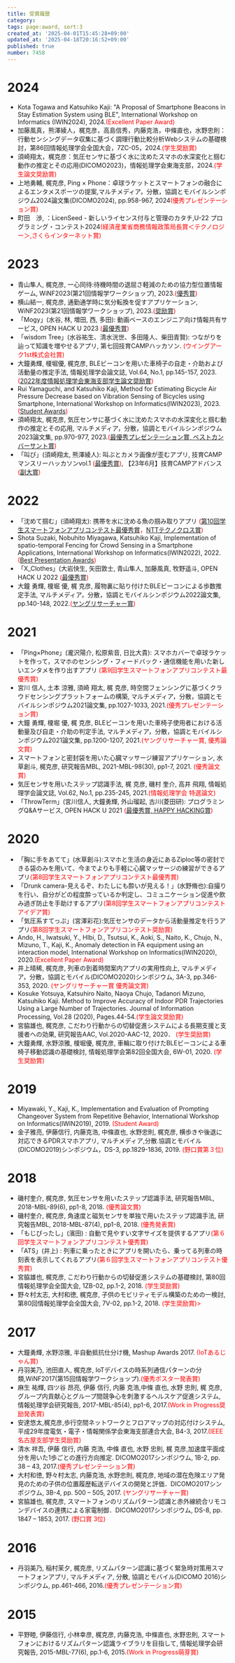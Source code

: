 ```yaml
---
title: 受賞履歴
category:
tags: page:award, sort:3
created_at: '2025-04-01T15:45:28+09:00'
updated_at: '2025-04-18T20:16:52+09:00'
published: true
number: 7458
---
```


# 2024
- Kota Togawa and Katsuhiko Kaji: "A Proposal of Smartphone Beacons in Stay Estimation System using BLE", International Workshop on Informatics (IWIN2024), 2024.<span style="color: red; ">(Excellent Paper Award)</span>
- 加藤風真，熊澤綾人，梶克彦，高島信秀，内藤克浩，中條直也，水野忠則：行動センシングデータ収集に基づく調理行動比較分析Webシステムの基礎検討，第86回情報処理学会全国大会，7ZC-05，2024.<span style="color: red;">(学生奨励賞)</span>
- 須崎翔太，梶克彦：気圧センサに基づく水に沈めたスマホの水深変化と掴む動作の推定とその応用(DICOMO2023)，情報処理学会東海支部，2024.<span style="color: red;">(学生論文奨励賞)</span>
- 上地勇輔, 梶克彦, Ping × Phone：卓球ラケットとスマートフォンの融合によるエンタメスポーツの提案,マルチメディア，分散，協調とモバイルシンポジウム2024論文集(DICOMO2024), pp.958-967, 2024<span style="color: red; ">(優秀プレゼンテーション賞)</span>
- 町田　渉, ：LicenSeed - 新しいライセンス付与と管理のカタチ,U-22 プログラミング・コンテスト2024<span style="color: red; ">(経済産業省商務情報政策局長賞＜テクノロジー＞,さくらインターネット賞)</span>

# 2023
- 青山隼人, 梶克彦, 一心同待:待機時間の退屈さ軽減のための協力型位置情報ゲーム, WiNF2023(第21回情報学ワークショップ), 2023.<span style="color: red;">([優秀賞](https://sites.google.com/view/winf2023/%E8%A1%A8%E5%BD%B0))</span>
- 横山結一, 梶克彦, 通勤通学時に気分転換を促すアプリケーション, WiNF2023(第21回情報学ワークショップ), 2023.<span style="color: red;">([奨励賞](https://sites.google.com/view/winf2023/%E8%A1%A8%E5%BD%B0))</span>
- 「Mogy」(水谷, 林, 増田, 西, 多田): 動画ベースのエンジニア向け情報共有サービス, OPEN HACK U 2023 <span style="color: red;">([最優秀賞](https://hacku.yahoo.co.jp/hacku2023_nagoya/))</span>
- 「wisdom Tree」(水谷祐生、清水洸世、多田隆人、柴田青賢): つながりを辿って知識を増やせるアプリ, 第七回技育CAMPハッカソン. <span style="color: red;">(ウイングアーク1st株式会社賞)</span>
- 大鐘勇輝, 榎堀優, 梶克彦, BLEビーコンを用いた車椅子の自走・介助および活動量の推定手法, 情報処理学会論文誌, Vol.64, No.1, pp.145-157, 2023. <span style="color: red; ">([2022年度情報処理学会東海支部学生論文奨励賞](https://www.ipsj-tokai.jp/jigyou/shourei/prizelist.html))</span>
- Rui Yamaguchi, and Katsuhiko Kaji, Method for Estimating Bicycle Air Pressure Decrease based on Vibration Sensing of Bicycles using Smartphone, International Workshop on Informatics(IWIN2023), 2023. <span style="color: red; ">([Student Awards](http://www.infsoc.org/conference/iwin2023/award))</span>
- 須崎翔太, 梶克彦, 気圧センサに基づく水に沈めたスマホの水深変化と掴む動作の推定とその応用, マルチメディア，分散，協調とモバイルシンポジウム2023論文集, pp.970-977, 2023.<span style="color: red; ">([最優秀プレゼンテーション賞, ベストカンバーサント賞](https://dicomo.org/commendation/))</span>
- 「叫び」(須崎翔太, 熊澤綾人): 叫ぶとカメラ画像が歪むアプリ, 技育CAMPマンスリーハッカソンvol.1 <span style="color: red;">([最優秀賞](https://twitter.com/geek_pjt/status/1639925747241619456?t=blYn6YjDCe-L5b86V0MEZQ&s=19))</span>, 【23年6月】技育CAMPアドバンス<span style="color: red;">([副大賞](https://twitter.com/geek_pjt/status/1672546580401127425))</span>

# 2022
- 「沈めて掴む」(須崎翔太): 携帯を水に沈める魚の掴み取りアプリ <span style="color: red; ">([第10回学生スマートフォンアプリコンテスト最優秀賞](http://contest2022.sig-cds.net/)，[NTTテクノクロス賞](http://contest2022.sig-cds.net/))</span>
- Shota Suzaki, Nobuhito Miyagawa, Katsuhiko Kaji, Implementation of spatio-temporal Fencing for Crowd Sensing in a Smartphone Applications, International Workshop on Informatics(IWIN2022), 2022. <span style="color: red; ">([Best Presentation Awards](http://www.infsoc.org/conference/iwin2022/award))</span>
- 「X_Clothes」(大岩快生, 矢田敦士, 青山隼人, 加藤風真, 牧野遥斗, OPEN HACK U 2022 <span style="color: red;">([最優秀賞](https://hacku.yahoo.co.jp/hacku2022online/))</span>
- 大鐘 勇輝, 榎堀 優, 梶 克彦, 履物裏に貼り付けたBLEビーコンによる歩数推定手法, マルチメディア，分散，協調とモバイルシンポジウム2022論文集, pp.140-148, 2022.<span style="color: red;">([ヤングリサーチャー賞](https://dicomo.org/2022/commendation/))</span>


# 2021
- 「Ping×Phone」(瀧沢陽介, 松原紫音, 日比大貴): スマホカバーで卓球ラケットを作って，スマホのセンシング・フィードバック・通信機能を用いた新しいエンタメを作り出すアプリ <span style="color: red; ">(第9回学生スマートフォンアプリコンテスト最優秀賞)</span>
- 宮川 信人, 土本 涼雅, 須崎 翔太, 梶 克彦, 時空間フェンシングに基づくクラウドセンシングプラットフォームの構築, マルチメディア，分散，協調とモバイルシンポジウム2021論文集, pp.1027-1033, 2021.<span style="color: red; ">(優秀プレゼンテーション賞)</span>
- 大鐘 勇輝, 榎堀 優, 梶 克彦, BLEビーコンを用いた車椅子使用者における活動量及び自走・介助の判定手法, マルチメディア，分散，協調とモバイルシンポジウム2021論文集, pp.1200-1207, 2021.<span style="color: red; ">(ヤングリサーチャー賞, 優秀論文賞)</span>
- スマートフォンと密封袋を用いた心臓マッサージ練習アプリケーション, 水草創斗, 梶克彦, 研究報告MBL, 2021-MBL-98(30), pp1-7, 2021. <span style="color: red; ">(優秀論文賞)</span>
- 気圧センサを用いたステップ認識手法, 梶 克彦, 磯村 奎介, 高井 飛翔, 情報処理学会論文誌, Vol.62, No.1, pp.235-245, 2021.<span style="color: red; ">(情報処理学会 特選論文)</span>
- 「ThrowTerm」(宮川信人, 大鐘勇輝, 外山瑠起, 古川(菱田研): プログラミングQ&Aサービス, OPEN HACK U 2021 <span style="color: red;">([最優秀賞, HAPPY HACKING賞](https://hacku.yahoo.co.jp/hacku2021online1/))</span>

# 2020
- 「胸に手をあてて」(水草創斗):スマホと生活の身近にあるZiploc等の密封できる袋のみを用いて、今までよりも手軽に心臓マッサージの練習ができるアプリ<span style="color: red; ">(第8回学生スマートフォンアプリコンテスト最優秀賞)</span>
- 「Drunk camera-見えるぞ、わたしにも酔いが見える！」(水野脩也):自撮りを行い、自分がどの程度酔っているか判定し、コミュニケーション促進や飲み過ぎ防止を手助けするアプリ<span style="color: red; ">(第8回学生スマートフォンアプリコンテストアイデア賞)</span>
- 「気圧系すてっぷ」(宮澤彩花):気圧センサのデータから活動量推定を行うアプリ<span style="color: red; ">(第8回学生スマートフォンアプリコンテスト奨励賞)</span>
- Ando, H., Iwatsuki, Y., HIbi, D., Tsutsui, K., Aoki, S., Naito, K., Chujo, N., Mizuno, T., Kaji, K., Anomaly detection in FA equipment using an interaction model, International Workshop on Informatics(IWIN2020), 2020.<span style="color: red; ">(Excellent Paper Award)</span>
- 井上晴稀, 梶克彦, 列車の到着時間案内アプリの実用性向上, マルチメディア，分散，協調とモバイル(DICOMO2020)シンポジウム, 3A-3, pp.346-353, 2020. <span style="color: red; ">(ヤングリサーチャー賞 優秀論文賞)</span>
- Kosuke Yotsuya, Katsuhiro Naito, Naoya Chujo, Tadanori Mizuno, Katsuhiko Kaji. Method to Improve Accuracy of Indoor PDR Trajectories Using a Large Number of Trajectories. Journal of Information Processing, Vol.28 (2020), Pages.44-54.<span style="color: red; ">(学生論文奨励賞)</span>
- 宮脇雄也, 梶克彦, こだわり行動からの切替促進システムによる長期支援と支援者への効果, 研究報告AAC, Vol.2020-AAC-12, 2020． <span style="color: red; ">(学生奨励賞)</span>
- 大鐘勇輝, 水野涼雅, 榎堀優, 梶克彦, 車輪に取り付けたBLEビーコンによる車椅子移動認識の基礎検討, 情報処理学会第82回全国大会, 6W-01, 2020. <span style="color: red; ">(学生奨励賞)</span>

# 2019
- Miyawaki, Y., Kaji, K., Implementation and Evaluation of Prompting Changeover System from Repetitive Behavior, International Workshop on Informatics(IWIN2019), 2019. <span style="color: red; ">(Student Award)</span>
- 金子雅亮, 伊藤信行, 内藤克浩, 中條直也, 水野忠則, 梶克彦, 横歩きや後退に対応できるPDRスマホアプリ, マルチメディア,分散.協調とモバイル(DICOMO2019)シンポジウム，DS-3, pp.1829-1836, 2019. <span style="color: red; ">(野口賞第３位)</span>

# 2018
- 磯村奎介, 梶克彦, 気圧センサを用いたステップ認識手法, 研究報告MBL, 2018-MBL-89(6), pp1-8, 2018. <span style="color: red; ">(優秀論文賞)</span>
- 磯村奎介, 梶克彦, 角速度と磁気センサを単独で用いたステップ認識手法, 研究報告MBL, 2018-MBL-87(4), pp1-8, 2018. <span style="color: red; ">(優秀発表賞)</span>
- 「もじぴったし」(濱田) : 自動で見やすい文字サイズを提供するアプリ<span style="color: red; ">(第６回学生スマートフォンアプリコンテスト優秀賞)</span>
- 「ATS」(井上) : 列車に乗ったときにアプリを開いたら、乗ってる列車の時刻表を表示してくれるアプリ<span style="color: red; ">(第６回学生スマートフォンアプリコンテスト優秀賞)</span>
- 宮脇雄也, 梶克彦, こだわり行動からの切替促進システムの基礎検討, 第80回情報処理学会全国大会, 1ZB-02, pp.1-2, 2018. <span style="color: red; ">(学生奨励賞)</span>
- 野々村太志, 大村和徳, 梶克彦, 子供のモビリティモデル構築のための一検討, 第80回情報処理学会全国大会, 7V-02, pp.1-2, 2018. <span style="color: red; ">(学生奨励賞)></span>

# 2017
- 大鐘勇輝, 水野涼雅, 半自動抵抗仕分け機, Mashup Awards 2017. <span style="color: red; ">(IoTあるじゃん賞)</span>
- 丹羽美乃, 池田直人, 梶克彦, IoTデバイスの時系列通信パターンの分類,WiNF2017(第15回情報学ワークショップ).<span style="color: red; ">(優秀ポスター発表賞)</span>
- 麻生 祐輝, 四ツ谷 昂亮, 伊藤 信行, 内藤 克浩,中條 直也, 水野 忠則, 梶 克彦, グループ内貢献心とグループ間競争心を刺激するヘルスケア促進システム, 情報処理学会研究報告, 2017-MBL-85(4), pp1-6, 2017.<span style="color: red; ">(Work in Progress奨励発表賞)</span>
- 安達悠太,梶克彦,歩行空間ネットワークとフロアマップの対応付けシステム,平成29年度電気・電子・情報関係学会東海支部連合大会, B4-3, 2017.<span style="color: red; ">(IEEE名古屋支部学生奨励賞)</span>
- 清水 祥吾, 伊藤 信行, 内藤 克浩, 中條 直也, 水野 忠則, 梶 克彦,加速度平面成分を用いた1歩ごとの進行方向推定. DICOMO2017シンポジウム, 1B-2, pp. 38 – 43, 2017.<span style="color: red; ">(優秀プレゼンテーション賞)</span>
- 大村和徳, 野々村太志, 内藤克浩, 水野忠則, 梶克彦, 地域の潜在危険エリア発見のための子供の位置履歴転送デバイスの開発と評価．DICOMO2017シンポジウム, 3B-4, pp. 500 – 505, 2017. <span style="color: red; ">(ヤングリサーチャー賞)</span>
- 宮脇雄也, 梶克彦, スマートフォンのリズムパターン認識と赤外線統合リモコンデバイスの連携による家電制御．DICOMO2017シンポジウム, DS-8, pp. 1847 – 1853, 2017. <span style="color: red; ">(野口賞 3位)</span>


# 2016
- 丹羽美乃, 稲村茉夕, 梶克彦, リズムパターン認識に基づく緊急時対策用スマートフォンアプリ, マルチメディア, 分散, 協調とモバイル(DICOMO 2016)シンポジウム, pp.461-466, 2016.<span style="color: red; ">(優秀プレゼンテーション賞)</span>

# 2015
- 平野睦, 伊藤信行, 小林幸彦, 梶克彦, 内藤克浩, 中條直也, 水野忠則, スマートフォンにおけるリズムパターン認識ライブラリを目指して, 情報処理学会研究報告, 2015-MBL-77(6), pp.1-6, 2015.<span style="color: red; ">(Work in Progress萌芽賞)</span>

